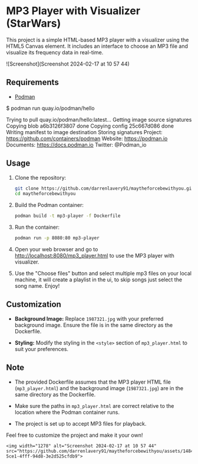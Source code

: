 # MP3 Player with Visualizer (StarWars)

This project is a simple HTML-based MP3 player with a visualizer using the HTML5 Canvas element. It includes an interface to choose an MP3 file and visualize its frequency data in real-time.

![Screenshot](Screenshot 2024-02-17 at 10 57 44)

## Requirements
- [Podman](https://podman.io/)

$ podman run quay.io/podman/hello

Trying to pull quay.io/podman/hello:latest...
Getting image source signatures
Copying blob a6b3126f3807 done
Copying config 25c667d086 done
Writing manifest to image destination
Storing signatures
Project:   https://github.com/containers/podman
Website:   https://podman.io
Documents: https://docs.podman.io
Twitter:   @Podman_io


## Usage

1. Clone the repository:
   ```sh
   git clone https://github.com/darrenlavery91/maytheforcebewithyou.git
   cd maytheforcebewithyou
   ```

2. Build the Podman container:
   ```sh
   podman build -t mp3-player -f Dockerfile
   ```

3. Run the container:
   ```sh
   podman run -p 8080:80 mp3-player
   ```

4. Open your web browser and go to [http://localhost:8080/mp3_player.html](http://localhost:8080/mp3_player.html) to use the MP3 player with visualizer.

5. Use the "Choose files" button and select multiple mp3 files on your local machine, it will create a playlist in the ui, to skip songs just select the song name. Enjoy!

## Customization

- **Background Image:** Replace `1987321.jpg` with your preferred background image. Ensure the file is in the same directory as the Dockerfile.

- **Styling:** Modify the styling in the `<style>` section of `mp3_player.html` to suit your preferences.

## Note

- The provided Dockerfile assumes that the MP3 player HTML file (`mp3_player.html`) and the background image (`1987321.jpg`) are in the same directory as the Dockerfile.

- Make sure the paths in `mp3_player.html` are correct relative to the location where the Podman container runs.

- The project is set up to accept MP3 files for playback.

Feel free to customize the project and make it your own!
```
<img width="1278" alt="Screenshot 2024-02-17 at 10 57 44" src="https://github.com/darrenlavery91/maytheforcebewithyou/assets/148440040/023c6bc2-5ce1-4fff-94d8-3e2d525cfdb9">
